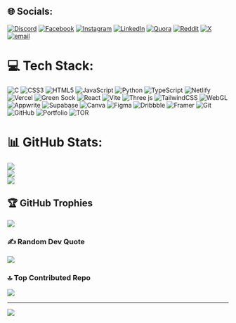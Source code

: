 
## 🌐 Socials:
[![Discord](https://img.shields.io/badge/Discord-%237289DA.svg?logo=discord&logoColor=white)](https://discord.gg/@a063._) [![Facebook](https://img.shields.io/badge/Facebook-%231877F2.svg?logo=Facebook&logoColor=white)](https://facebook.com/subhadip.jana.570998) [![Instagram](https://img.shields.io/badge/Instagram-%23E4405F.svg?logo=Instagram&logoColor=white)](https://instagram.com/savi.himself_09) [![LinkedIn](https://img.shields.io/badge/LinkedIn-%230077B5.svg?logo=linkedin&logoColor=white)](https://linkedin.com/in/subhadipjana095) [![Quora](https://img.shields.io/badge/Quora-%23B92B27.svg?logo=Quora&logoColor=white)](https://quora.com/profile/Subhadip-Jana-110) [![Reddit](https://img.shields.io/badge/Reddit-%23FF4500.svg?logo=Reddit&logoColor=white)](https://reddit.com/user/Budget_Hat_4120) [![X](https://img.shields.io/badge/X-black.svg?logo=X&logoColor=white)](https://x.com/Subhadip53874) [![email](https://img.shields.io/badge/Email-D14836?logo=gmail&logoColor=white)](mailto:codesubhadip95@gmail.com) 

# 💻 Tech Stack:
![C](https://img.shields.io/badge/c-%2300599C.svg?style=flat&logo=c&logoColor=white) ![CSS3](https://img.shields.io/badge/css3-%231572B6.svg?style=flat&logo=css3&logoColor=white) ![HTML5](https://img.shields.io/badge/html5-%23E34F26.svg?style=flat&logo=html5&logoColor=white) ![JavaScript](https://img.shields.io/badge/javascript-%23323330.svg?style=flat&logo=javascript&logoColor=%23F7DF1E) ![Python](https://img.shields.io/badge/python-3670A0?style=flat&logo=python&logoColor=ffdd54) ![TypeScript](https://img.shields.io/badge/typescript-%23007ACC.svg?style=flat&logo=typescript&logoColor=white) ![Netlify](https://img.shields.io/badge/netlify-%23000000.svg?style=flat&logo=netlify&logoColor=#00C7B7) ![Vercel](https://img.shields.io/badge/vercel-%23000000.svg?style=flat&logo=vercel&logoColor=white) ![Green Sock](https://img.shields.io/badge/green%20sock-88CE02?style=flat&logo=greensock&logoColor=white) ![React](https://img.shields.io/badge/react-%2320232a.svg?style=flat&logo=react&logoColor=%2361DAFB) ![Vite](https://img.shields.io/badge/vite-%23646CFF.svg?style=flat&logo=vite&logoColor=white) ![Three js](https://img.shields.io/badge/threejs-black?style=flat&logo=three.js&logoColor=white) ![TailwindCSS](https://img.shields.io/badge/tailwindcss-%2338B2AC.svg?style=flat&logo=tailwind-css&logoColor=white) ![WebGL](https://img.shields.io/badge/WebGL-990000?logo=webgl&logoColor=white&style=flat) ![Appwrite](https://img.shields.io/badge/Appwrite-%23FD366E.svg?style=flat&logo=appwrite&logoColor=white) ![Supabase](https://img.shields.io/badge/Supabase-3ECF8E?style=flat&logo=supabase&logoColor=white) ![Canva](https://img.shields.io/badge/Canva-%2300C4CC.svg?style=flat&logo=Canva&logoColor=white) ![Figma](https://img.shields.io/badge/figma-%23F24E1E.svg?style=flat&logo=figma&logoColor=white) ![Dribbble](https://img.shields.io/badge/Dribbble-EA4C89?style=flat&logo=dribbble&logoColor=white) ![Framer](https://img.shields.io/badge/Framer-black?style=flat&logo=framer&logoColor=blue) ![Git](https://img.shields.io/badge/git-%23F05033.svg?style=flat&logo=git&logoColor=white) ![GitHub](https://img.shields.io/badge/github-%23121011.svg?style=flat&logo=github&logoColor=white) ![Portfolio](https://img.shields.io/badge/Portfolio-%23000000.svg?style=flat&logo=firefox&logoColor=#FF7139) ![TOR](https://img.shields.io/badge/tor-%237E4798.svg?style=flat&logo=tor-project&logoColor=white)
# 📊 GitHub Stats:
![](https://github-readme-stats.vercel.app/api?username=Subhadipjana95&theme=vue-dark&hide_border=true&include_all_commits=true&count_private=true)<br/>
![](https://nirzak-streak-stats.vercel.app/?user=Subhadipjana95&theme=vue-dark&hide_border=true)<br/>
![](https://github-readme-stats.vercel.app/api/top-langs/?username=Subhadipjana95&theme=vue-dark&hide_border=true&include_all_commits=true&count_private=true&layout=compact)

## 🏆 GitHub Trophies
![](https://github-profile-trophy.vercel.app/?username=Subhadipjana95&theme=radical&no-frame=true&no-bg=false&margin-w=4)

### ✍️ Random Dev Quote
![](https://quotes-github-readme.vercel.app/api?type=horizontal&theme=tokyonight)

### 🔝 Top Contributed Repo
![](https://github-contributor-stats.vercel.app/api?username=Subhadipjana95&limit=5&theme=vue-dark&combine_all_yearly_contributions=true)

---
[![](https://visitcount.itsvg.in/api?id=Subhadipjana95&icon=10&color=13)](https://visitcount.itsvg.in)

<!-- Proudly created with GPRM ( https://gprm.itsvg.in ) -->
